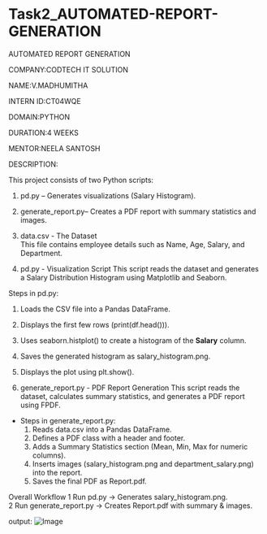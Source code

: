# Task2_AUTOMATED-REPORT-GENERATION
AUTOMATED REPORT GENERATION

COMPANY:CODTECH IT SOLUTION

NAME:V.MADHUMITHA

INTERN ID:CT04WQE

DOMAIN:PYTHON

DURATION:4 WEEKS

MENTOR:NEELA SANTOSH

DESCRIPTION:

This project consists of two Python scripts:  
1. pd.py – Generates visualizations (Salary Histogram).  
2. generate_report.py– Creates a PDF report with summary statistics and images.  

1. data.csv - The Dataset  
This file contains employee details such as Name, Age, Salary, and Department.  

2. pd.py - Visualization Script
This script reads the dataset and generates a Salary Distribution Histogram using Matplotlib and Seaborn.  

Steps in pd.py:  
  1. Loads the CSV file into a Pandas DataFrame.  
  2. Displays the first few rows (print(df.head())).  
  3. Uses seaborn.histplot() to create a histogram of the **Salary** column.  
  4. Saves the generated histogram as salary_histogram.png.  
  5. Displays the plot using plt.show().  

3. generate_report.py - PDF Report Generation
This script reads the dataset, calculates summary statistics, and generates a PDF report using FPDF.  

- Steps in generate_report.py:  
  1. Reads data.csv into a Pandas DataFrame.  
  2. Defines a PDF class with a header and footer.  
  3. Adds a Summary Statistics section (Mean, Min, Max for numeric columns).  
  4. Inserts images (salary_histogram.png and department_salary.png) into the report.  
  5. Saves the final PDF as Report.pdf.  

Overall Workflow 
1️ Run pd.py → Generates salary_histogram.png.  
2️ Run generate_report.py → Creates Report.pdf with summary & images.  




output:
![Image](https://github.com/user-attachments/assets/c2ac7e57-8857-497c-ad59-376a0b6261d2)
